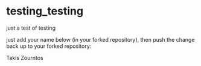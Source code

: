# testing_testing
just a test of testing

just add your name below (in your forked repository), then push the change back up to your forked repository:

Takis Zourntos
